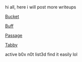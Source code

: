 >>
hi all, here i will post more writeups

[Bucket](https://repo4chu.github.io/hackthebox/bucket)

[Buff](https://repo4chu.github.io/hackthebox/buff)

[Passage](https://repo4chu.github.io/hackthebox/passage)

[Tabby](https://repo4chu.github.io/hackthebox/tabby)


active b0x n0t list3d find it easily lol
